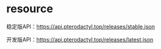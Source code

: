 # resource

稳定版API：https://api.pterodactyl.top/releases/stable.json

开发版API：https://api.pterodactyl.top/releases/latest.json
